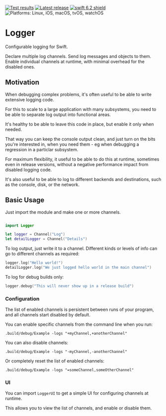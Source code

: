 <!-- Header Generated by ActionBuilderTool 2.0.2 (82) -->
<!-- See https://github.com/elegantchaos/ActionBuilderCore for more details. -->

[![Test results][tests shield]][actions] [![Latest release][release shield]][releases] [![swift 6.2 shield]][swift] ![Platforms: Linux, iOS, macOS, tvOS, watchOS][platforms shield]

[release shield]: https://img.shields.io/github/v/release/elegantchaos/Logger
[platforms shield]: https://img.shields.io/badge/platforms-Linux_iOS_macOS_tvOS_watchOS-lightgrey.svg?style=flat "Linux, iOS, macOS, tvOS, watchOS"
[tests shield]: https://github.com/elegantchaos/Logger/workflows/Tests/badge.svg
[swift 6.2 shield]: https://img.shields.io/badge/swift-6.2-F05138.svg "Swift 6.2"

[swift]: https://swift.org
[releases]: https://github.com/elegantchaos/Logger/releases
[actions]: https://github.com/elegantchaos/Logger/actions

<!-- End of ActionBuilderTool Header -->

# Logger

Configurable logging for Swift.

Declare multiple log channels. 
Send log messages and objects to them. 
Enable individual channels at runtime, with minimal overhead for the disabled ones.

## Motivation

When debugging complex problems, it's often useful to be able to write extensive logging code.  
 
For this to scale to a large application with many subsystems, you need to be able to separate log output into functional areas.

It's healthy to be able to leave this code in place, but enable it only when needed.

That way you can keep the console output clean, and just turn on the bits you're interested in, when you need them - eg when debugging a regression in a particlar subsystem.  

For maximum flexibility, it useful to be able to do this at runtime, sometimes even in release versions, without a negative performance impact from disabled logging code. 

It's also useful to be able to log to different backends and destinations, such as the console, disk, or the network.

## Basic Usage

Just import the module and make one or more channels.

```swift

import Logger

let logger = Channel("Log")
let detailLogger = Channel("Details")
````

To log output, just write it to a channel. Different kinds or levels of info can go to different channels as required:

```swift
logger.log("Hello world!")
detailLogger.log("We just logged hello world in the main channel")
```

To log for debug builds only:

```swift
logger.debug("This will never show up in a release build")
```

### Configuration

The list of enabled channels is persistent between runs of your program, and all channels start disabled by default.

You can enable specific channels from the command line when you run:

```
.build/debug/Example -logs "+myChannel,+anotherChannel"
```


You can also disable channels:

```
.build/debug/Example -logs "-myChannel,-anotherChannel"
```

Or completely reset the list of enabled channels: 

```
.build/debug/Example -logs "=someChannel,someOtherChannel"
```

### UI

You can import `LoggerUI` to get a simple UI for configuring channels at runtime.

This allows you to view the list of channels, and enable or disable them.
